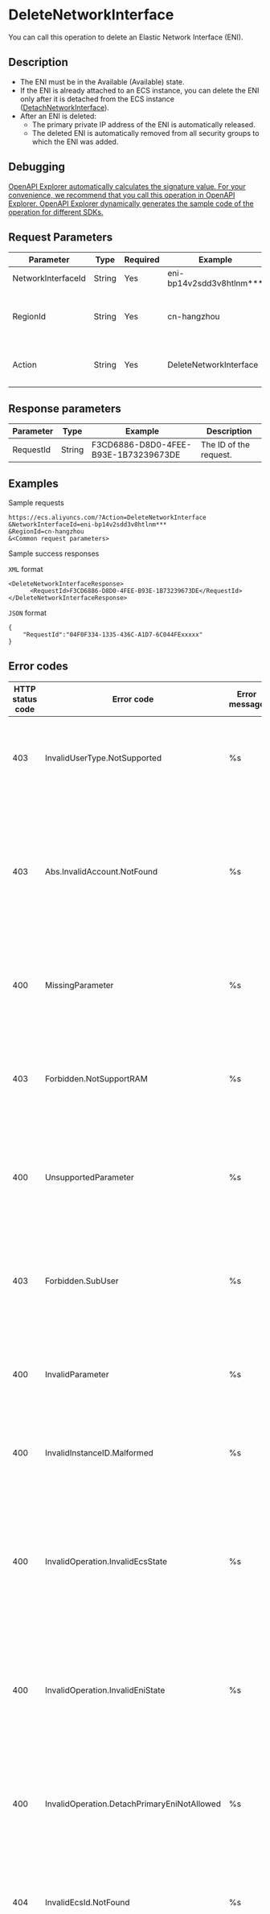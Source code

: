 # DeleteNetworkInterface

You can call this operation to delete an Elastic Network Interface \(ENI\).

## Description

-   The ENI must be in the Available \(Available\) state.
-   If the ENI is already attached to an ECS instance, you can delete the ENI only after it is detached from the ECS instance \([DetachNetworkInterface](~~58514~~)\).
-   After an ENI is deleted:
    -   The primary private IP address of the ENI is automatically released.
    -   The deleted ENI is automatically removed from all security groups to which the ENI was added.

## Debugging

[OpenAPI Explorer automatically calculates the signature value. For your convenience, we recommend that you call this operation in OpenAPI Explorer. OpenAPI Explorer dynamically generates the sample code of the operation for different SDKs.](https://api.aliyun.com/#product=Ecs&api=DeleteNetworkInterface&type=RPC&version=2014-05-26)

## Request Parameters

|Parameter|Type|Required|Example|Description|
|---------|----|--------|-------|-----------|
|NetworkInterfaceId|String|Yes|eni-bp14v2sdd3v8htlnm\*\*\*|The ID of the ENI. |
|RegionId|String|Yes|cn-hangzhou|The region ID of the ENI. You can call the [DescribeRegions](~~25609~~) operation to query the most recent region list. |
|Action|String|Yes|DeleteNetworkInterface|The operation that you want to perform. Set the value to DeleteNetworkInterface. |

## Response parameters

|Parameter|Type|Example|Description|
|---------|----|-------|-----------|
|RequestId|String|F3CD6886-D8D0-4FEE-B93E-1B73239673DE|The ID of the request. |

## Examples

Sample requests

```
https://ecs.aliyuncs.com/?Action=DeleteNetworkInterface
&NetworkInterfaceId=eni-bp14v2sdd3v8htlnm***
&RegionId=cn-hangzhou
&<Common request parameters>
```

Sample success responses

`XML` format

```
<DeleteNetworkInterfaceResponse>
      <RequestId>F3CD6886-D8D0-4FEE-B93E-1B73239673DE</RequestId>
</DeleteNetworkInterfaceResponse>
```

`JSON` format

```
{
	"RequestId":"04F0F334-1335-436C-A1D7-6C044FExxxxx"
}
```

## Error codes

|HTTP status code|Error code|Error message|Description|
|----------------|----------|-------------|-----------|
|403|InvalidUserType.NotSupported|%s|The error message returned because your account type is not supported.|
|403|Abs.InvalidAccount.NotFound|%s|The error message returned because your Alibaba Cloud account does not exist or your AccessKey pair has expired.|
|400|MissingParameter|%s|The error message returned because a required parameter is not specified.|
|403|Forbidden.NotSupportRAM|%s|The error message returned because RAM users are not allowed to perform this operation.|
|400|UnsupportedParameter|%s|The error message returned because the specified parameter is not supported.|
|403|Forbidden.SubUser|%s|The error message returned because the RAM user is not authorized to perform operations on this resource.|
|400|InvalidParameter|%s|The error message returned because the parameter is invalid.|
|400|InvalidInstanceID.Malformed|%s|The error message returned because the InstanceId parameter is invalid.|
|400|InvalidOperation.InvalidEcsState|%s|The error message returned because the private IP address cannot be released while the instance is in the current state.|
|400|InvalidOperation.InvalidEniState|%s|The error message returned because the private IP address cannot be released while the ENI is in the current state.|
|400|InvalidOperation.DetachPrimaryEniNotAllowed|%s|The error message returned because primary ENIs cannot be detached from their instances.|
|404|InvalidEcsId.NotFound|%s|The error message returned because the specified instance ID does not exist.|
|404|InvalidEniId.NotFound|%s|The error message returned because the specified ENI ID does not exist.|
|404|InvalidVSwitchId.NotFound|%s|The error message returned because the specified VSwitch ID does not exist.|
|404|InvalidSecurityGroupId.NotFound|%s|The error message returned because the specified security group ID does not exist.|
|403|MaxEniCountExceeded|%s|The error message returned because the maximum number of ENIs that can be managed has been reached.|
|403|EniPerInstanceLimitExceeded|%s|The error message returned because the maximum number of ENIs for the specified instance type has been reached.|
|403|InvalidOperation.AvailabilityZoneMismatch|%s|The error message returned because the specified VSwitch, ENI, and instance do not belong to the same zone.|
|403|InvalidOperation.VpcMismatch|%s|The error message returned because the specified ENI and security group do not belong to the same VPC.|
|403|SecurityGroupInstanceLimitExceed|%s|The error message returned because the maximum number of instances in the specified security group has been reached.|
|403|InvalidSecurityGroupId.NotVpc|%s|The error message returned because the specified security group is not of the VPC type.|
|403|InvalidOperation.InvalidEniType|%s|The error message returned because the ENI type does not support the operation.|
|400|Forbidden.RegionId|%s|The error message returned because this feature is not supported in the region.|
|400|InvalidParams.EniId|%s|The error message returned because the format of the specified ENI ID is invalid.|

For a list of error codes, visit the [API Error Center](https://error-center.alibabacloud.com/status/product/Ecs).

